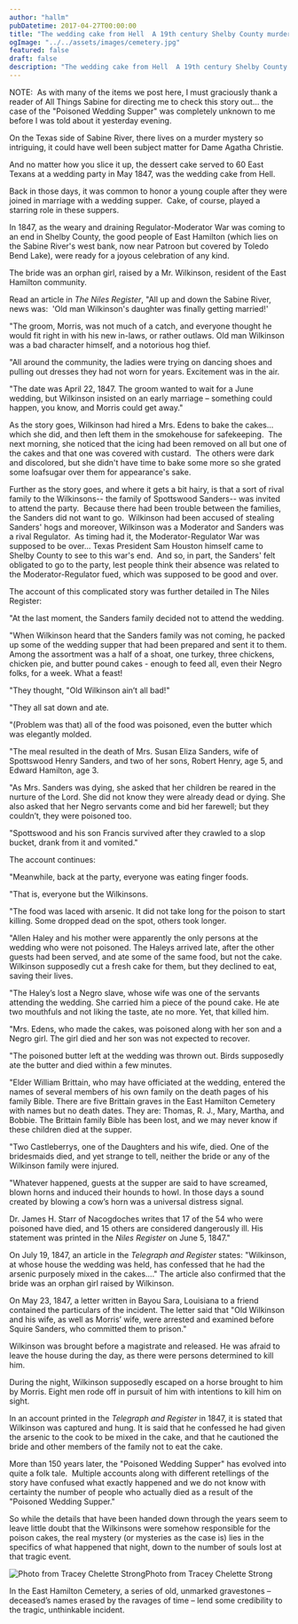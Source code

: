 ```yaml
---
author: "hallm"
pubDatetime: 2017-04-27T00:00:00
title: "The wedding cake from Hell  A 19th century Shelby County murder episode still filled with mystery"
ogImage: "../../assets/images/cemetery.jpg"
featured: false
draft: false
description: "The wedding cake from Hell  A 19th century Shelby County murder episode still filled with mystery"
---
```


NOTE:  As with many of the items we post here, I must graciously thank a reader of All Things Sabine for directing me to check this story out... the case of the "Poisoned Wedding Supper" was completely unknown to me before I was told about it yesterday evening.

On the Texas side of Sabine River, there lives on a murder mystery so intriguing, it could have well been subject matter for Dame Agatha Christie.

And no matter how you slice it up, the dessert cake served to 60 East Texans at a wedding party in May 1847, was the wedding cake from Hell. 

Back in those days, it was common to honor a young couple after they were joined in marriage with a wedding supper.  Cake, of course, played a starring role in these suppers.

In 1847, as the weary and draining Regulator-Moderator War was coming to an end in Shelby County, the good people of East Hamilton (which lies on the Sabine River's west bank, now near Patroon but covered by Toledo Bend Lake), were ready for a joyous celebration of any kind.

The bride was an orphan girl, raised by a Mr. Wilkinson, resident of the East Hamilton community.

Read an article in _The Niles Register_, "All up and down the Sabine River, news was:  'Old man Wilkinson's daughter was finally getting married!'

"The groom, Morris, was not much of a catch, and everyone thought he would fit right in with his new in-laws, or rather outlaws. Old man Wilkinson was a bad character himself, and a notorious hog thief.

"All around the community, the ladies were trying on dancing shoes and pulling out dresses they had not worn for years. Excitement was in the air.

"The date was April 22, 1847. The groom wanted to wait for a June wedding, but Wilkinson insisted on an early marriage – something could happen, you know, and Morris could get away."

As the story goes, Wilkinson had hired a Mrs. Edens to bake the cakes... which she did, and then left them in the smokehouse for safekeeping.  The next morning, she noticed that the icing had been removed on all but one of the cakes and that one was covered with custard.  The others were dark and discolored, but she didn't have time to bake some more so she grated some loafsugar over them for appearance's sake.

Further as the story goes, and where it gets a bit hairy, is that a sort of rival family to the Wilkinsons-- the family of Spottswood Sanders-- was invited to attend the party.  Because there had been trouble between the families, the Sanders did not want to go.  Wilkinson had been accused of stealing Sanders' hogs and moreover, Wilkinson was a Moderator and Sanders was a rival Regulator.  As timing had it, the Moderator-Regulator War was supposed to be over... Texas President Sam Houston himself came to Shelby County to see to this war's end.  And so, in part, the Sanders' felt obligated to go to the party, lest people think their absence was related to the Moderator-Regulator fued, which was supposed to be good and over.

The account of this complicated story was further detailed in The Niles Register:

"At the last moment, the Sanders family decided not to attend the wedding.

"When Wilkinson heard that the Sanders family was not coming, he packed up some of the wedding supper that had been prepared and sent it to them. Among the assortment was a half of a shoat, one turkey, three chickens, chicken pie, and butter pound cakes - enough to feed all, even their Negro folks, for a week. What a feast!

"They thought, "Old Wilkinson ain’t all bad!"

"They all sat down and ate.

"(Problem was that) all of the food was poisoned, even the butter which was elegantly molded.

"The meal resulted in the death of Mrs. Susan Eliza Sanders, wife of Spottswood Henry Sanders, and two of her sons, Robert Henry, age 5, and Edward Hamilton, age 3.

"As Mrs. Sanders was dying, she asked that her children be reared in the nurture of the Lord. She did not know they were already dead or dying. She also asked that her Negro servants come and bid her farewell; but they couldn’t, they were poisoned too.

"Spottswood and his son Francis survived after they crawled to a slop bucket, drank from it and vomited."

The account continues:

"Meanwhile, back at the party, everyone was eating finger foods.

"That is, everyone but the Wilkinsons.

"The food was laced with arsenic. It did not take long for the poison to start killing. Some dropped dead on the spot, others took longer.

"Allen Haley and his mother were apparently the only persons at the wedding who were not poisoned. The Haleys arrived late, after the other guests had been served, and ate some of the same food, but not the cake. Wilkinson supposedly cut a fresh cake for them, but they declined to eat, saving their lives.

"The Haley’s lost a Negro slave, whose wife was one of the servants attending the wedding. She carried him a piece of the pound cake. He ate two mouthfuls and not liking the taste, ate no more. Yet, that killed him. 

"Mrs. Edens, who made the cakes, was poisoned along with her son and a Negro girl. The girl died and her son was not expected to recover.

"The poisoned butter left at the wedding was thrown out. Birds supposedly ate the butter and died within a few minutes.

"Elder William Brittain, who may have officiated at the wedding, entered the names of several members of his own family on the death pages of his family Bible. There are five Brittain graves in the East Hamilton Cemetery with names but no death dates. They are: Thomas, R. J., Mary, Martha, and Bobbie. The Brittain family Bible has been lost, and we may never know if these children died at the supper.

"Two Castleberrys, one of the Daughters and his wife, died. One of the bridesmaids died, and yet strange to tell, neither the bride or any of the Wilkinson family were injured.

"Whatever happened, guests at the supper are said to have screamed, blown horns and induced their hounds to howl. In those days a sound created by blowing a cow’s horn was a universal distress signal.

Dr. James H. Starr of Nacogdoches writes that 17 of the 54 who were poisoned have died, and 15 others are considered dangerously ill. His statement was printed in the _Niles Register_ on June 5, 1847."

On July 19, 1847, an article in the _Telegraph and Register_ states: "Wilkinson, at whose house the wedding was held, has confessed that he had the arsenic purposely mixed in the cakes…." The article also confirmed that the bride was an orphan girl raised by Wilkinson.

On May 23, 1847, a letter written in Bayou Sara, Louisiana to a friend contained the particulars of the incident. The letter said that "Old Wilkinson and his wife, as well as Morris’ wife, were arrested and examined before Squire Sanders, who committed them to prison."

Wilkinson was brought before a magistrate and released. He was afraid to leave the house during the day, as there were persons determined to kill him.

During the night, Wilkinson supposedly escaped on a horse brought to him by Morris. Eight men rode off in pursuit of him with intentions to kill him on sight.

In an account printed in the _Telegraph and Register_ in 1847, it is stated that Wilkinson was captured and hung. It is said that he confessed he had given the arsenic to the cook to be mixed in the cake, and that he cautioned the bride and other members of the family not to eat the cake.

More than 150 years later, the "Poisoned Wedding Supper" has evolved into quite a folk tale.  Multiple accounts along with different retellings of the story have confused what exactly happened and we do not know with certainty the number of people who actually died as a result of the "Poisoned Wedding Supper."

So while the details that have been handed down through the years seem to leave little doubt that the Wilkinsons were somehow responsible for the poison cakes, the real mystery (or mysteries as the case is) lies in the specifics of what happened that night, down to the number of souls lost at that tragic event.

![Photo from Tracey Chelette Strong](@assets/images//cemetery.jpg)Photo from Tracey Chelette Strong

In the East Hamilton Cemetery, a series of old, unmarked gravestones – deceased’s names erased by the ravages of time – lend some credibility to the tragic, unthinkable incident.
